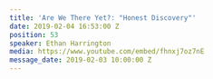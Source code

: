 ```yaml
---
title: 'Are We There Yet?: "Honest Discovery"'
date: 2019-02-04 16:53:00 Z
position: 53
speaker: Ethan Harrington
media: https://www.youtube.com/embed/fhnxj7oz7nE
message_date: 2019-02-03 10:00:00 Z
---
```


